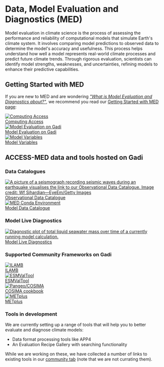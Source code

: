 #  Data, Model Evaluation and Diagnostics (MED) 

<!-- Model evaluation is about measuring how fit for purpose a particular model is.  -->

Model evaluation in climate science is the process of assessing the performance and reliability of computational models that simulate Earth's climate system. It involves comparing model predictions to observed data to determine the model's accuracy and usefulness. This process helps understand how well a model represents real-world climate processes and predict future climate trends. Through rigorous evaluation, scientists can identify model strengths, weaknesses, and uncertainties, refining models to enhance their predictive capabilities.

## Getting Started with MED

If you are new to MED and are wondering [*"What is Model Evaluation and Diagnostics about?"*](./model_evaluation_getting_started/index.md), we recommend you read our [Getting Started with MED page](./model_evaluation_getting_started/index.md):

<div class="card-container">
    <a href="../getting_started" class="vertical-card aspect-ratio1to1">
        <div class="vertical-card-image-container">
            <img src="..//assets/model_evaluation/Gadi-19-2.jpg" alt="Computing Access" class="img-cover"></img>
        </div>
        <div class="vertical-card-text-container bold ">Computing Access</div>
    </a>
    <a href="model_evaluation_getting_started/model_evaluation_getting_started" class="vertical-card aspect-ratio1to1">
        <div class="vertical-card-image-container">
            <img src="../assets/model_evaluation/model_evaluation_conda.png" alt="Model Evaluation on Gadi" class="img-cover" style="object-position: left;"></img>
        </div>
        <div class="vertical-card-text-container bold ">Model Evaluation on Gadi</div>
    </a>
    <a href="model_evaluation_getting_started/model_variables" class="vertical-card aspect-ratio1to1">
        <div class="vertical-card-image-container">
            <img src="../assets/model_evaluation/model_evaluation_variables.png" alt="Model Variables" class="img-cover"></img>
        </div>
        <div class="vertical-card-text-container bold ">Model Variables</div>
    </a>
</div>

## ACCESS-MED data and tools hosted on Gadi

### Data Catalogues
<div class="card-container">
    <a href="model_evaluation_observational_catalogs" class="vertical-card aspect-ratio1to1">
        <div class="vertical-card-image-container">
            <img src="../assets/model_evaluation/model_evaluation_obs_catalog.jpg" alt="A picture of a seismograph recording seismic waves during an earthquake visualises the link to our Observational Data Catalogue. Image credit: Wf Sihardian—EyeEm/Getty Images" title="Image credit: Wf Sihardian—EyeEm/Getty Images" class="img-cover"></img>
        </div>
        <div class="vertical-card-text-container bold ">Observational Data Catalogue</div>
    </a>
    <a href="model_evaluation_model_catalogs" class="vertical-card aspect-ratio1to1">
        <div class="vertical-card-image-container">
            <img src="../assets/model_evaluation/model_evaluation_model_catalog.jpg" alt="MED Conda Environment" class="img-cover"></img>
        </div>
        <div class="vertical-card-text-container bold ">Model Data Catalogue</div>
    </a>
</div>

### Model Live Diagnostics
<div class="card-container">
    <a href="model_diagnostics" class="vertical-card aspect-ratio1to1">
        <div class="vertical-card-image-container">
            <img src="../assets/model_evaluation/live_diagnostics/tutorial_image_4.png" alt="Diagnostic plot of total liquid seawater mass over time of a currently running model calculation." class="img-cover"></img>
        </div>
        <div class="vertical-card-text-container bold ">Model Live Diagnostics</div>
    </a>
</div>

### Supported Community Frameworks on Gadi

<div class="card-container">
    <a href="model_evaluation_on_gadi/model_evaluation_on_gadi_ilamb" class="vertical-card aspect-ratio2to1">
        <div class="vertical-card-image-container">
            <img src="../assets/model_evaluation/logo_ilamb.png" alt="ILAMB" class="img-cover"></img>
        </div>
        <div class="vertical-card-text-container bold">ILAMB</div>
    </a>
    <a href="model_evaluation_on_gadi/model_evaluation_on_gadi_esmvaltool" class="vertical-card aspect-ratio2to1">
        <div class="vertical-card-image-container">
            <img src="../assets/model_evaluation/logo_esmvaltool.png" alt="ESMValTool" class="img-cover"></img>
        </div>
        <div class="vertical-card-text-container bold">ESMValTool</div>
    </a>
    <a href="model_evaluation_on_gadi/model_evaluation_on_gadi_pangeo_cosima" class="vertical-card aspect-ratio2to1">
        <div class="vertical-card-image-container">
            <img src="../assets/model_evaluation/logo_cosima.png" alt="Pangeo/COSIMA" class="img-cover"></img>
        </div>
        <div class="vertical-card-text-container bold">COSIMA cookbook</div>
    </a>
    <a href="../model_evaluation_on_gadi/model_evaluation_on_gadi_metplus" class="vertical-card aspect-ratio2to1">
        <div class="vertical-card-image-container">
            <img src="../assets/model_evaluation/METplus_logo.png" alt="METplus" class="img-contain"></img>
        </div>
        <div class="vertical-card-text-container bold">METplus</div>
    </a>
</div>


### Tools in development

We are currently setting up a range of tools that will help you to better evaluate and diagnose climate models:  

* Data format processing tools like APP4  
* An Evaluation Recipe Gallery with searching functionality  

While we are working on these, we have collected a number of links to existing tools in our [community tab](../community_resources/index.md) (note that we are not currating them).  

<!-- {% include "call_contribute.md" %} -->

<!-- 

<div class="card-container">
    <a href="./model_evaluation_getting_started/access_to_gadi_at_nci.md" class="vertical-card aspect-ratio1to1">
        <div class="vertical-card-image-container">
            <img src="..//assets/model_evaluation/Gadi-19-2.jpg" alt="Model Diagnostics"></img>
        </div>
        <div class="vertical-card-text-container bold">Model Diagnostics</div>
    </a>
    <a href="./model_evaluation_data_processing.md" class="vertical-card aspect-ratio1to1">
        <div class="vertical-card-image-container">
            <img src="../assets/model_evaluation/model_evaluation_formatting.jpg" alt="A picture visualising the conversion of data in text columns into a useful python xarray data format. Image credit: https://support.solarwinds.com and https://i.stack.imgur.com/" title="Image credit: https://support.solarwinds.com and https://i.stack.imgur.com/"></img>
        </div>
        <div class="vertical-card-text-container bold">Data Format Processing</div>
    </a>
    <a href="./model_evaluation_recipe_gallery.md" class="vertical-card aspect-ratio1to1">
        <div class="vertical-card-image-container">
            <img src="../assets/model_evaluation/model_evaluation_recipe.jpg" alt="A code snippet from the COSIMA documented recipes. Image credit: https://github.com/COSIMA/cosima-recipes" title="Image credit: https://github.com/COSIMA/cosima-recipes"></img>
        </div>
        <div class="vertical-card-text-container bold">Evaluation Recipe Gallery</div>
    </a>
</div> -->


<!-- THIS NEEDS TO BE DONE

## TBD: CMORisation

TBD: Raw data vs. curated data: CMORized vs. not! What does CMORized actually mean (look at ESMValTool documentation)?
TBD: Add APP4 to navigation (replace **Model Format Processing**?)
TBD: Tools to check if data is CMOR-compliant (raise issue)
TBD: Discuss with Dougie: How can we identify what is CMORized and what is not?

-->